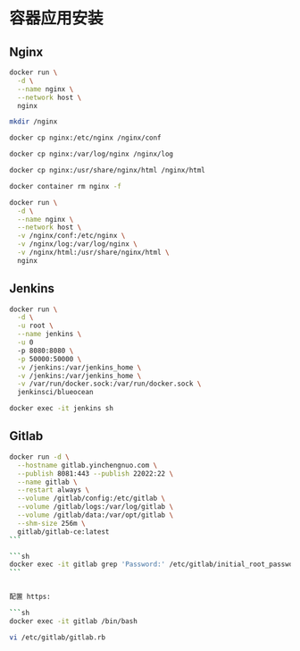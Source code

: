 # 容器应用安装

## Nginx

```sh
docker run \
  -d \
  --name nginx \
  --network host \
  nginx
```

```sh
mkdir /nginx
```

```sh
docker cp nginx:/etc/nginx /nginx/conf
```

```sh
docker cp nginx:/var/log/nginx /nginx/log
```

```sh
docker cp nginx:/usr/share/nginx/html /nginx/html
```

```sh
docker container rm nginx -f
```

```sh
docker run \
  -d \
  --name nginx \
  --network host \
  -v /nginx/conf:/etc/nginx \
  -v /nginx/log:/var/log/nginx \
  -v /nginx/html:/usr/share/nginx/html \
  nginx
```

## Jenkins

```sh
docker run \
  -d \
  -u root \
  --name jenkins \
  -u 0
  -p 8080:8080 \
  -p 50000:50000 \
  -v /jenkins:/var/jenkins_home \
  -v /jenkins:/var/jenkins_home \
  -v /var/run/docker.sock:/var/run/docker.sock \
  jenkinsci/blueocean
```

```sh
docker exec -it jenkins sh
```

## Gitlab

````sh
docker run -d \
  --hostname gitlab.yinchengnuo.com \
  --publish 8081:443 --publish 22022:22 \
  --name gitlab \
  --restart always \
  --volume /gitlab/config:/etc/gitlab \
  --volume /gitlab/logs:/var/log/gitlab \
  --volume /gitlab/data:/var/opt/gitlab \
  --shm-size 256m \
  gitlab/gitlab-ce:latest
```

```sh
docker exec -it gitlab grep 'Password:' /etc/gitlab/initial_root_password
```


配置 https:

```sh
docker exec -it gitlab /bin/bash
````

```sh
vi /etc/gitlab/gitlab.rb
```
